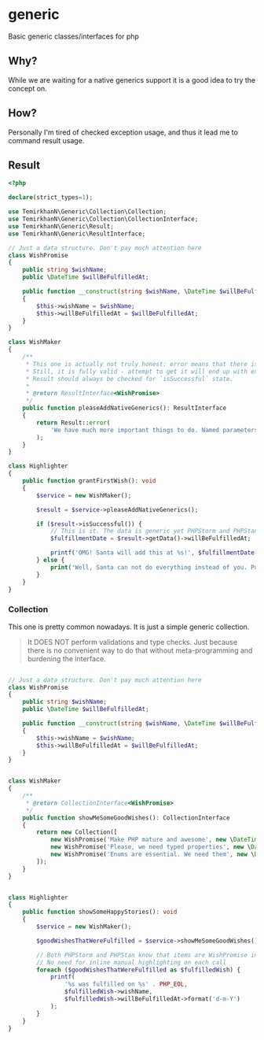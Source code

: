 # generic
Basic generic classes/interfaces for php

## Why?

While we are waiting for a native generics support it is a good idea to try the concept on.  

## How?

Personally I'm tired of checked exception usage, and thus it lead me to command result usage.  

## Result

```php
<?php

declare(strict_types=1);

use TemirkhanN\Generic\Collection\Collection;
use TemirkhanN\Generic\Collection\CollectionInterface;
use TemirkhanN\Generic\Result;
use TemirkhanN\Generic\ResultInterface;

// Just a data structure. Don't pay much attention here
class WishPromise
{
    public string $wishName;
    public \DateTime $willBeFulfilledAt;

    public function __construct(string $wishName, \DateTime $willBeFulfilledAt)
    {
        $this->wishName = $wishName;
        $this->willBeFulfilledAt = $willBeFulfilledAt;
    }
}

class WishMaker
{
    /**
     * This one is actually not truly honest: error means that there is no data.
     * Still, it is fully valid - attempt to get it will end up with exception.  
     * Result should always be checked for `isSuccessful` state. 
     *
     * @return ResultInterface<WishPromise>
     */
    public function pleaseAddNativeGenerics(): ResultInterface
    {
        return Result::error(
            'We have much more important things to do. Named parameters, breaking Liskov and stuff.'
        );
    }
}

class Highlighter
{
    public function grantFirstWish(): void
    {
        $service = new WishMaker();

        $result = $service->pleaseAddNativeGenerics();

        if ($result->isSuccessful()) {
            // This is it. The data is generic yet PHPStorm and PHPStan know what particular type it is
            $fulfillmentDate = $result->getData()->willBeFulfilledAt;

            printf('OMG! Santa will add this at %s!', $fulfillmentDate->format('d-m-Y'));
        } else {
            print('Well, Santa can not do everything instead of you. Put some effort by yourself.');
        }
    }
}
```

### Collection

This one is pretty common nowadays. It is just a simple generic collection.  
> It DOES NOT perform validations and type checks. Just because there is no convenient way to do that 
> without meta-programming and burdening the interface.


```php

// Just a data structure. Don't pay much attention here
class WishPromise
{
    public string $wishName;
    public \DateTime $willBeFulfilledAt;

    public function __construct(string $wishName, \DateTime $willBeFulfilledAt)
    {
        $this->wishName = $wishName;
        $this->willBeFulfilledAt = $willBeFulfilledAt;
    }
}


class WishMaker
{
    /**
     * @return CollectionInterface<WishPromise>
     */
    public function showMeSomeGoodWishes(): CollectionInterface
    {
        return new Collection([
            new WishPromise('Make PHP mature and awesome', new \DateTime('03 December 2015')),
            new WishPromise('Please, we need typed properties', new \DateTime('28 November 2019')),
            new WishPromise('Enums are essential. We need them', new \DateTime('25 November 2021')),
        ]);
    }
}


class Highlighter
{
    public function showSomeHappyStories(): void
    {
        $service = new WishMaker();

        $goodWishesThatWereFulfilled = $service->showMeSomeGoodWishes();

        // Both PHPStorm and PHPStan know that items are WishPromise instances
        // No need for inline manual highlighting on each call
        foreach ($goodWishesThatWereFulfilled as $fulfilledWish) {
            printf(
                '%s was fulfilled on %s' . PHP_EOL,
                $fulfilledWish->wishName,
                $fulfilledWish->willBeFulfilledAt->format('d-m-Y')
            );
        }
    }
}
```


